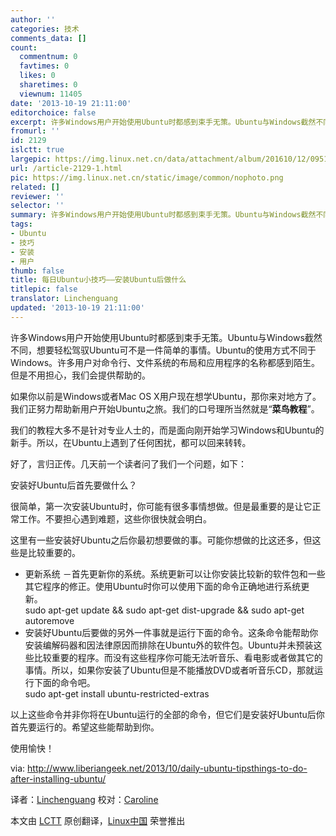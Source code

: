 ```yaml
---
author: ''
categories: 技术
comments_data: []
count:
  commentnum: 0
  favtimes: 0
  likes: 0
  sharetimes: 0
  viewnum: 11405
date: '2013-10-19 21:11:00'
editorchoice: false
excerpt: 许多Windows用户开始使用Ubuntu时都感到束手无策。Ubuntu与Windows截然不同，想要轻松驾驭Ubuntu可不是一件简单的事情。Ubuntu的使用方式不同于Windows。许多用户对命令行、文件系统的布局和应用程序的名称都感到陌  ...
fromurl: ''
id: 2129
islctt: true
largepic: https://img.linux.net.cn/data/attachment/album/201610/12/095124vr9cmdgilii8rrwr.png
url: /article-2129-1.html
pic: https://img.linux.net.cn/static/image/common/nophoto.png
related: []
reviewer: ''
selector: ''
summary: 许多Windows用户开始使用Ubuntu时都感到束手无策。Ubuntu与Windows截然不同，想要轻松驾驭Ubuntu可不是一件简单的事情。Ubuntu的使用方式不同于Windows。许多用户对命令行、文件系统的布局和应用程序的名称都感到陌  ...
tags:
- Ubuntu
- 技巧
- 安装
- 用户
thumb: false
title: 每日Ubuntu小技巧——安装Ubuntu后做什么
titlepic: false
translator: Linchenguang
updated: '2013-10-19 21:11:00'
---
```


许多Windows用户开始使用Ubuntu时都感到束手无策。Ubuntu与Windows截然不同，想要轻松驾驭Ubuntu可不是一件简单的事情。Ubuntu的使用方式不同于Windows。许多用户对命令行、文件系统的布局和应用程序的名称都感到陌生。但是不用担心，我们会提供帮助的。


如果你以前是Windows或者Mac OS X用户现在想学Ubuntu，那你来对地方了。我们正努力帮助新用户开始Ubuntu之旅。我们的口号理所当然就是“**菜鸟教程**”。


我们的教程大多不是针对专业人士的，而是面向刚开始学习Windows和Ubuntu的新手。所以，在Ubuntu上遇到了任何困扰，都可以回来转转。


好了，言归正传。几天前一个读者问了我们一个问题，如下：


安装好Ubuntu后首先要做什么？


很简单，第一次安装Ubuntu时，你可能有很多事情想做。但是最重要的是让它正常工作。不要担心遇到难题，这些你很快就会明白。


这里有一些安装好Ubuntu之后你最初想要做的事。可能你想做的比这还多，但这些是比较重要的。


* 更新系统 －首先更新你的系统。系统更新可以让你安装比较新的软件包和一些其它程序的修正。使用Ubuntu时你可以使用下面的命令正确地进行系统更新。  
 sudo apt-get update && sudo apt-get dist-upgrade && sudo apt-get autoremove
* 安装好Ubuntu后要做的另外一件事就是运行下面的命令。这条命令能帮助你安装编解码器和因法律原因而排除在Ubuntu外的软件包。Ubuntu并未预装这些比较重要的程序。而没有这些程序你可能无法听音乐、看电影或者做其它的事情。所以，如果你安装了Ubuntu但是不能播放DVD或者听音乐CD，那就运行下面的命令吧。  
 sudo apt-get install ubuntu-restricted-extras


以上这些命令并非你将在Ubuntu运行的全部的命令，但它们是安装好Ubuntu后你首先要运行的。希望这些能帮助到你。


使用愉快！


 


via: <http://www.liberiangeek.net/2013/10/daily-ubuntu-tipsthings-to-do-after-installing-ubuntu/>


译者：[Linchenguang](https://github.com/Linchenguang) 校对：[Caroline](https://github.com/carolinewuyan)


本文由 [LCTT](https://github.com/LCTT/TranslateProject) 原创翻译，[Linux中国](http://linux.cn/) 荣誉推出